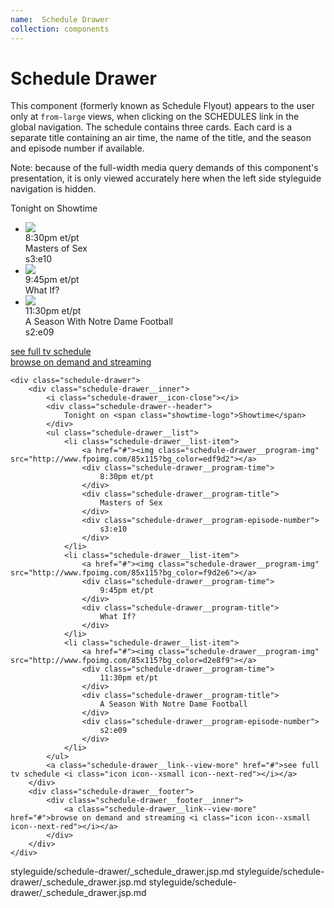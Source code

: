 ```yaml
---
name:  Schedule Drawer
collection: components
---
```


# Schedule Drawer

This component (formerly known as Schedule Flyout) appears to the user only at `from-large` views, when clicking on the SCHEDULES link in the global navigation.  The schedule contains three cards. Each card is a separate title containing an air time, the name of the title, and the season and episode number if available.

Note: because of the full-width media query demands of this component's presentation, it is only viewed accurately here when the left side styleguide navigation is hidden.

<div class="schedule-drawer">
	<div class="schedule-drawer__inner">
		<i class="schedule-drawer__icon-close"></i>
		<div class="schedule-drawer--header">
			Tonight on <span class="showtime-logo">Showtime</span>
		</div>
		<ul class="schedule-drawer__list">
			<li class="schedule-drawer__list-item">
				<a href="#"><img class="schedule-drawer__program-img" src="http://www.fpoimg.com/150x225?bg_color=edf9d2"></a>
				<div class="schedule-drawer__program-time">
					8:30pm et/pt
				</div>
				<div class="schedule-drawer__program-title">
					Masters of Sex
				</div>
				<div class="schedule-drawer__program-episode-number">
					s3:e10
				</div>
			</li>
			<li class="schedule-drawer__list-item">
				<a href="#"><img class="schedule-drawer__program-img" src="http://www.fpoimg.com/150x225?bg_color=f9d2e6"></a>
				<div class="schedule-drawer__program-time">
					9:45pm et/pt
				</div>
				<div class="schedule-drawer__program-title">
					What If?
				</div>
			</li>
			<li class="schedule-drawer__list-item">
				<a href="#"><img class="schedule-drawer__program-img" src="http://www.fpoimg.com/150x225?bg_color=d2e8f9"></a>
				<div class="schedule-drawer__program-time">
					11:30pm et/pt
				</div>
				<div class="schedule-drawer__program-title">
					A Season With Notre Dame Football
				</div>
				<div class="schedule-drawer__program-episode-number">
					s2:e09
				</div>
			</li>
		</ul>
		<a class="schedule-drawer__link--view-more" href="#">see full tv schedule <i class="icon icon--xsmall icon--next-red"></i></a>
	</div>
	<div class="schedule-drawer__footer">
		<div class="schedule-drawer__footer__inner">
			<a class="schedule-drawer__link--view-more" href="#">browse on demand and streaming <i class="icon icon--xsmall icon--next-red"></i></a>
		</div>
	</div>
</div>

```
<div class="schedule-drawer">
	<div class="schedule-drawer__inner">
		<i class="schedule-drawer__icon-close"></i>
		<div class="schedule-drawer--header">
			Tonight on <span class="showtime-logo">Showtime</span>
		</div>
		<ul class="schedule-drawer__list">
			<li class="schedule-drawer__list-item">
				<a href="#"><img class="schedule-drawer__program-img" src="http://www.fpoimg.com/85x115?bg_color=edf9d2"></a>
				<div class="schedule-drawer__program-time">
					8:30pm et/pt
				</div>
				<div class="schedule-drawer__program-title">
					Masters of Sex
				</div>
				<div class="schedule-drawer__program-episode-number">
					s3:e10
				</div>
			</li>
			<li class="schedule-drawer__list-item">
				<a href="#"><img class="schedule-drawer__program-img" src="http://www.fpoimg.com/85x115?bg_color=f9d2e6"></a>
				<div class="schedule-drawer__program-time">
					9:45pm et/pt
				</div>
				<div class="schedule-drawer__program-title">
					What If?
				</div>
			</li>
			<li class="schedule-drawer__list-item">
				<a href="#"><img class="schedule-drawer__program-img" src="http://www.fpoimg.com/85x115?bg_color=d2e8f9"></a>
				<div class="schedule-drawer__program-time">
					11:30pm et/pt
				</div>
				<div class="schedule-drawer__program-title">
					A Season With Notre Dame Football
				</div>
				<div class="schedule-drawer__program-episode-number">
					s2:e09
				</div>
			</li>
		</ul>
		<a class="schedule-drawer__link--view-more" href="#">see full tv schedule <i class="icon icon--xsmall icon--next-red"></i></a>
	</div>
	<div class="schedule-drawer__footer">
		<div class="schedule-drawer__footer__inner">
			<a class="schedule-drawer__link--view-more" href="#">browse on demand and streaming <i class="icon icon--xsmall icon--next-red"></i></a>
		</div>
	</div>
</div>
```

<jsp-partials>styleguide/schedule-drawer/_schedule_drawer.jsp.md</jsp-partials>
<jsp-partials>styleguide/schedule-drawer/_schedule_drawer.jsp.md</jsp-partials>
<jsp-partials>styleguide/schedule-drawer/_schedule_drawer.jsp.md</jsp-partials>